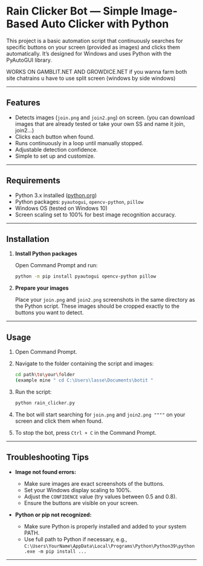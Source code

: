 
# Rain Clicker Bot — Simple Image-Based Auto Clicker with Python

This project is a basic automation script that continuously searches for specific buttons on your screen (provided as images) and clicks them automatically. It’s designed for Windows and uses Python with the PyAutoGUI library.

WORKS ON GAMBLIT.NET AND GROWDICE.NET
if you wanna farm both site chatrains u have to use split screen (windows by side windows)

---

## Features

* Detects images (`join.png` and `join2.png`) on screen. (you can download images that are already tested or take your own SS and name it join, join2...)
* Clicks each button when found.
* Runs continuously in a loop until manually stopped.
* Adjustable detection confidence.
* Simple to set up and customize.

---

## Requirements

* Python 3.x installed ([python.org](https://www.python.org/))
* Python packages: `pyautogui`, `opencv-python`, `pillow`
* Windows OS (tested on Windows 10)
* Screen scaling set to 100% for best image recognition accuracy.

---

## Installation

1. **Install Python packages**

   Open Command Prompt and run:

   ```bash
   python -m pip install pyautogui opencv-python pillow
   ```

2. **Prepare your images**

   Place your `join.png` and `join2.png` screenshots in the same directory as the Python script. These images should be cropped exactly to the buttons you want to detect.

---

## Usage

1. Open Command Prompt.

2. Navigate to the folder containing the script and images:

   ```bash
   cd path\to\your\folder
   (example mine " cd C:\Users\lasse\Documents\botit "
   ```

3. Run the script:

   ```bash
   python rain_clicker.py
   ```

4. The bot will start searching for `join.png` and `join2.png """"` on your screen and click them when found.

5. To stop the bot, press `Ctrl + C` in the Command Prompt.

---


## Troubleshooting Tips

* **Image not found errors:**

  * Make sure images are exact screenshots of the buttons.
  * Set your Windows display scaling to 100%.
  * Adjust the `CONFIDENCE` value (try values between 0.5 and 0.8).
  * Ensure the buttons are visible on your screen.

* **Python or pip not recognized:**

  * Make sure Python is properly installed and added to your system PATH.
  * Use full path to Python if necessary, e.g., `C:\Users\YourName\AppData\Local\Programs\Python\Python39\python.exe -m pip install ...`

---
